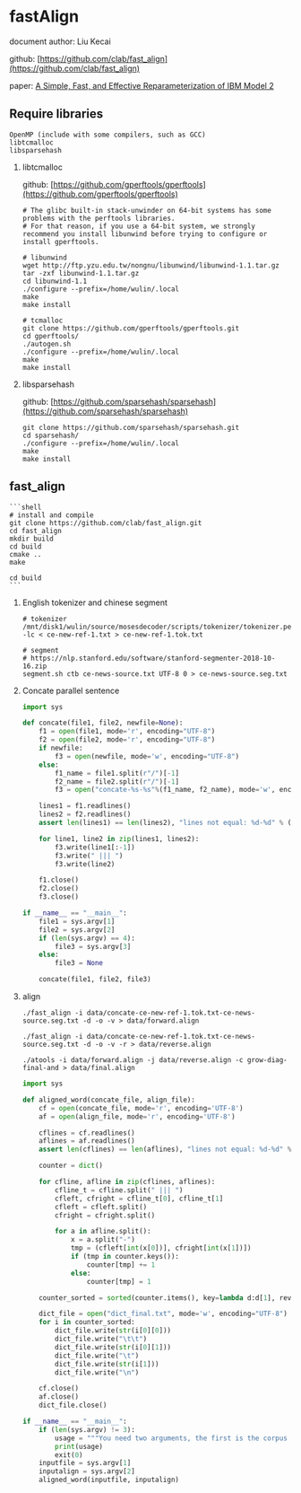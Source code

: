 # fastAlign

document author: Liu Kecai

github: [https://github.com/clab/fast_align](https://github.com/clab/fast_align)

paper: [A Simple, Fast, and Effective Reparameterization of IBM Model 2](https://www.aclweb.org/anthology/N13-1073)

## Require libraries

    OpenMP (include with some compilers, such as GCC)
    libtcmalloc
    libsparsehash

1. libtcmalloc

    github: [https://github.com/gperftools/gperftools](https://github.com/gperftools/gperftools)

    ```shell
    # The glibc built-in stack-unwinder on 64-bit systems has some problems with the perftools libraries.
    # For that reason, if you use a 64-bit system, we strongly recommend you install libunwind before trying to configure or install gperftools.

    # libunwind
    wget http://ftp.yzu.edu.tw/nongnu/libunwind/libunwind-1.1.tar.gz
    tar -zxf libunwind-1.1.tar.gz
    cd libunwind-1.1
    ./configure --prefix=/home/wulin/.local
    make
    make install

    # tcmalloc
    git clone https://github.com/gperftools/gperftools.git
    cd gperftools/
    ./autogen.sh
    ./configure --prefix=/home/wulin/.local
    make
    make install
    ```

2. libsparsehash

    github: [https://github.com/sparsehash/sparsehash](https://github.com/sparsehash/sparsehash)

    ```shell
    git clone https://github.com/sparsehash/sparsehash.git
    cd sparsehash/
    ./configure --prefix=/home/wulin/.local
    make
    make install
    ```

## fast_align

    ```shell
    # install and compile
    git clone https://github.com/clab/fast_align.git
    cd fast_align
    mkdir build
    cd build
    cmake ..
    make

    cd build
    ```

1. English tokenizer and chinese segment

    ```shell
    # tokenizer
    /mnt/disk1/wulin/source/mosesdecoder/scripts/tokenizer/tokenizer.perl -lc < ce-new-ref-1.txt > ce-new-ref-1.tok.txt

    # segment
    # https://nlp.stanford.edu/software/stanford-segmenter-2018-10-16.zip
    segment.sh ctb ce-news-source.txt UTF-8 0 > ce-news-source.seg.txt
    ```

2. Concate parallel sentence

    ```python
    import sys

    def concate(file1, file2, newfile=None):
        f1 = open(file1, mode='r', encoding="UTF-8")
        f2 = open(file2, mode='r', encoding="UTF-8")
        if newfile:
            f3 = open(newfile, mode='w', encoding="UTF-8")
        else:
            f1_name = file1.split(r"/")[-1]
            f2_name = file2.split(r"/")[-1]
            f3 = open("concate-%s-%s"%(f1_name, f2_name), mode='w', encoding="UTF-8")

        lines1 = f1.readlines()
        lines2 = f2.readlines()
        assert len(lines1) == len(lines2), "lines not equal: %d-%d" % (len(lines1), len(lines2))

        for line1, line2 in zip(lines1, lines2):
            f3.write(line1[:-1])
            f3.write(" ||| ")
            f3.write(line2)

        f1.close()
        f2.close()
        f3.close()

    if __name__ == "__main__":
        file1 = sys.argv[1]
        file2 = sys.argv[2]
        if (len(sys.argv) == 4):
            file3 = sys.argv[3]
        else:
            file3 = None

        concate(file1, file2, file3)
    ```

3. align

    ```shell
    ./fast_align -i data/concate-ce-new-ref-1.tok.txt-ce-news-source.seg.txt -d -o -v > data/forward.align

    ./fast_align -i data/concate-ce-new-ref-1.tok.txt-ce-news-source.seg.txt -d -o -v -r > data/reverse.align

    ./atools -i data/forward.align -j data/reverse.align -c grow-diag-final-and > data/final.align
    ```

    ```python
    import sys

    def aligned_word(concate_file, align_file):
        cf = open(concate_file, mode='r', encoding='UTF-8')
        af = open(align_file, mode='r', encoding='UTF-8')

        cflines = cf.readlines()
        aflines = af.readlines()
        assert len(cflines) == len(aflines), "lines not equal: %d-%d" % (len(cflines), len(aflines))

        counter = dict()

        for cfline, afline in zip(cflines, aflines):
            cfline_t = cfline.split(" ||| ")
            cfleft, cfright = cfline_t[0], cfline_t[1]
            cfleft = cfleft.split()
            cfright = cfright.split()

            for a in afline.split():
                x = a.split("-")
                tmp = (cfleft[int(x[0])], cfright[int(x[1])])
                if (tmp in counter.keys()):
                    counter[tmp] += 1
                else:
                    counter[tmp] = 1

        counter_sorted = sorted(counter.items(), key=lambda d:d[1], reverse=True)

        dict_file = open("dict_final.txt", mode='w', encoding="UTF-8")
        for i in counter_sorted:
            dict_file.write(str(i[0][0]))
            dict_file.write("\t\t")
            dict_file.write(str(i[0][1]))
            dict_file.write("\t")
            dict_file.write(str(i[1]))
            dict_file.write("\n")

        cf.close()
        af.close()
        dict_file.close()

    if __name__ == "__main__":
        if (len(sys.argv) != 3):
            usage = """You need two arguments, the first is the corpus file, the second is align file"""
            print(usage)
            exit(0)
        inputfile = sys.argv[1]
        inputalign = sys.argv[2]
        aligned_word(inputfile, inputalign)
    ```